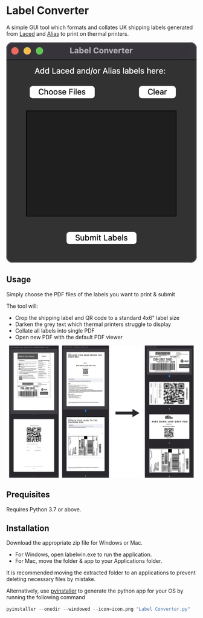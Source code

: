 # Label Converter

A simple GUI tool which formats and collates UK shipping labels generated from [Laced](https://www.laced.co.uk/) and [Alias](https://www.alias.org/) to print on thermal printers.

![Screenshot](https://github.com/nav17/label_converter/blob/master/ss.png?raw=true)

## Usage
Simply choose the PDF files of the labels you want to print & submit

The tool will:
* Crop the shipping label and QR code to a standard 4x6" label size
* Darken the grey text which thermal printers struggle to display
* Collate all labels into single PDF
* Open new PDF with the default PDF viewer

![Screenshot](https://github.com/nav17/label_converter/blob/master/ss2.png?raw=true)

## Prequisites
Requires Python 3.7 or above.

## Installation

Download the appropriate zip file for Windows or Mac.

* For Windows, open labelwin.exe to run the application. 
* For Mac, move the folder & app to your Applications folder.

It is recommended moving the extracted folder to an applications to prevent deleting necessary files by mistake.

Alternatively, use [pyinstaller](https://pyinstaller.org/) to generate the python app for your OS by running the following command 

```python
pyinstaller --onedir --windowed --icon=icon.png "Label Converter.py"
```